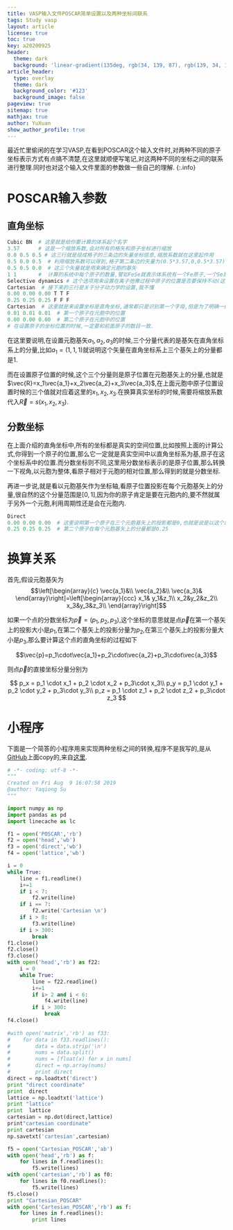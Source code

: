 ```yaml
---
title: VASP输入文件POSCAR简单设置以及两种坐标间联系
tags: Study vasp
layout: article
license: true
toc: true
key: a20200925
header:
  theme: dark
  background: 'linear-gradient(135deg, rgb(34, 139, 87), rgb(139, 34, 139))'
article_header:
  type: overlay
  theme: dark
  background_color: '#123'
  background_image: false
pageview: true
sitemap: true
mathjax: true
author: YuXuan
show_author_profile: true
---
```

最近忙里偷闲的在学习VASP,在看到POSCAR这个输入文件时,对两种不同的原子坐标表示方式有点搞不清楚,在这里就顺便写笔记,对这两种不同的坐标之间的联系进行整理.同时也对这个输入文件里面的参数做一些自己的理解.
{:.info}
<!--more-->
# POSCAR输入参数
## 直角坐标
```python
Cubic BN  # 这里就是给你要计算的体系起个名字
3.57      # 这是一个缩放系数,会对所有的格矢和原子坐标进行缩放
0.0 0.5 0.5 # 这三行就是组成格子的三条边的矢量坐标信息,缩放系数就在这里起作用
0.5 0.0 0.5  # 利用缩放系数可以得到,格子第二条边的矢量为(0.5*3.57,0,0.5*3.57)
0.5 0.5 0.0  # 这三个矢量就是用来确定元胞的基矢
1 1       #  计算的系统中每个原子的数量,譬如FeSe就表示体系统有一个Fe原子,一个Se原子
Selective dynamics # 这个选项用来设置在离子弛豫过程中原子的位置是否要保持不动(这个一个可选参数,默认下也可以不设置)
Cartesian  # 接下来的三行是关于分子动力学的设置,我不懂
0.00 0.00 0.00 T T F
0.25 0.25 0.25 F F F
Cartesian  # 这里就是来设置坐标是直角坐标,通常都只是识别第一个字母,但是为了明确一般就写成Cartesian这个易懂的单词
0.01 0.01 0.01  # 第一个原子在元胞中的位置
0.00 0.00 0.00  # 第二个原子在元胞中的位置
# 在设置原子的坐标位置的时候,一定要和前面原子的数目一致.
```

在这里要说明,在设置元胞基矢$a_1,a_2,a_3$的时候,三个分量代表的是基矢在直角坐标系上的分量,比如$a_1=(1,1,1)$就说明这个矢量在直角坐标系上三个基矢上的分量都是1.

而在设置原子位置的时候,这个三个分量则是原子位置在元胞基矢上的分量,也就是$\vec{R}=x_1\vec{a_1}+x_2\vec{a_2}+x_3\vec{a_3}$,在上面元胞中原子位置设置时候的三个值就对应着这里的$x_1,x_2,x_3$.在换算真实坐标的时候,需要将缩放系数代入$\vec{R}=s(x_1,x_2,x_3)$.

## 分数坐标
在上面介绍的直角坐标中,所有的坐标都是真实的空间位置,比如按照上面的计算公式,你得到一个原子的位置,那么它一定就是真实空间中以直角坐标系为基,原子在这个坐标系中的位置.而分数坐标则不同,这里用分数坐标表示的是原子位置,那么转换一下视角,以元胞为整体,看原子相对于元胞的相对位置,那么得到的就是分数坐标.

再进一步说,就是看以元胞基矢作为坐标轴,看原子位置投影在每个元胞基矢上的分量,很自然的这个分量范围是$[0,1]$,因为你的原子肯定是要在元胞内的,要不然就属于另外一个元胞,利用周期性还是会在元胞内.
```python
Direct
0.00 0.00 0.00  # 这里说明第一个原子在三个元胞基矢上的投影都是0,也就是说是以这个原子为中心的,它是坐标原点
0.25 0.25 0.25  # 第二个原子在每个元胞基矢上的分量都是0.25
```

# 换算关系
首先,假设元胞基矢为
$$\left[\begin{array}{c}
\vec{a_1}&\\
\vec{a_2}&\\
\vec{a_3}&
\end{array}\right]=\left[\begin{array}{ccc}
x_1& y_1&z_1\\
x_2&y_2&z_2\\
x_3&y_3&z_3\\
\end{array}\right]$$

如果一个点的分数坐标为$\vec{p}=(p_1,p_2,p_3)$,这个坐标的意思就是点$\vec{p}$在第一个基矢上的投影大小是$p_1$,在第二个基矢上的投影分量为$p_2$,在第三个基矢上的投影分量大小是$p_3$,那么要计算这个点的直角坐标的过程如下

$$\vec{p}=p_1\cdot\vec{a_1}+p_2\cdot\vec{a_2}+p_3\cdot\vec{a_3}$$

则点$\vec{p}$的直接坐标分量分别为

$$
p_x = p_1 \cdot x_1 + p_2 \cdot x_2 + p_3\cdot x_3\\
p_y = p_1 \cdot y_1 + p_2 \cdot y_2 + p_3\cdot y_3\\
p_z = p_1 \cdot z_1 + p_2 \cdot z_2 + p_3\cdot z_3
$$


# 小程序
下面是一个简答的小程序用来实现两种坐标之间的转换,程序不是我写的,是从[GitHub](https://github.com/)上面copy的,来自[这里](https://github.com/YaqiongSu/transformation-between-direct-and-cartesian-coordinate-VASP).
```python
# -*- coding: utf-8 -*-
"""
Created on Fri Aug  9 16:07:58 2019
@author: Yaqiong Su
"""

import numpy as np
import pandas as pd
import linecache as lc

f1 = open('POSCAR','rb')
f2 = open('head','wb')
f3 = open('direct','wb')
f4 = open('lattice','wb')

i = 0
while True:
    line = f1.readline()
    i+=1
    if i < 7:
        f2.write(line)
    if i == 7:
        f2.write('Cartesian \n')
    if i > 8:
        f3.write(line)
    if i > 300:
        break
f1.close()
f2.close()
f3.close()
with open('head','rb') as f22:
    i = 0
    while True:
        line = f22.readline()
        i+=1
        if i> 2 and i < 6:
            f4.write(line)
        if i > 300:
            break
f4.close()
    
#with open('matrix','rb') as f33:
#    for data in f33.readlines():
#        data = data.strip('\n')
#        nums = data.split()
#        nums = [float(x) for x in nums]
#        direct = np.array(nums)
#        print direct
direct = np.loadtxt('direct')
print "direct coordinate"
print  direct
lattice = np.loadtxt('lattice')
print "lattice"
print  lattice
cartesian = np.dot(direct,lattice)
print"cartesian coordinate"
print cartesian
np.savetxt('cartesian',cartesian)

f5 = open('Cartesian_POSCAR','ab')
with open('head','rb') as f:
    for lines in f.readlines():
        f5.write(lines)
with open('cartesian','rb') as f0:
    for lines in f0.readlines():
        f5.write(lines)
f5.close()
print "Cartesian_POSCAR"
with open('Cartesian_POSCAR','rb') as f:
    for lines in f.readlines():
        print lines

```